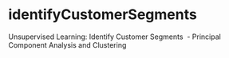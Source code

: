 # identifyCustomerSegments
Unsupervised Learning: Identify Customer Segments  - Principal Component Analysis and Clustering
